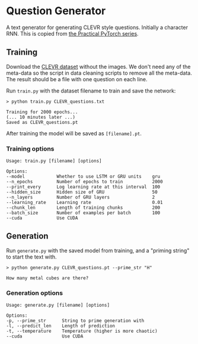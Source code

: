 # Question Generator

A text generator for generating CLEVR style questions. Initially a character RNN. 
This is copied from [the Practical PyTorch series](https://github.com/spro/practical-pytorch/blob/master/char-rnn-generation/char-rnn-generation.ipynb).


## Training

Download the [CLEVR dataset](https://s3-us-west-1.amazonaws.com/clevr/CLEVR_v1.0_no_images.zip) without the images. We don't need any of the meta-data so the script in data cleaning scripts to remove all the meta-data. The result should be a file with one question on each line. 

Run `train.py` with the dataset filename to train and save the network:

```
> python train.py CLEVR_questions.txt

Training for 2000 epochs...
(... 10 minutes later ...)
Saved as CLEVR_questions.pt
```
After training the model will be saved as `[filename].pt`.

### Training options

```
Usage: train.py [filename] [options]

Options:
--model            Whether to use LSTM or GRU units    gru
--n_epochs         Number of epochs to train           2000
--print_every      Log learning rate at this interval  100
--hidden_size      Hidden size of GRU                  50
--n_layers         Number of GRU layers                2
--learning_rate    Learning rate                       0.01
--chunk_len        Length of training chunks           200
--batch_size       Number of examples per batch        100
--cuda             Use CUDA
```

## Generation

Run `generate.py` with the saved model from training, and a "priming string" to start the text with.

```
> python generate.py CLEVR_questions.pt --prime_str "H"

How many metal cubes are there?
```

### Generation options
```
Usage: generate.py [filename] [options]

Options:
-p, --prime_str      String to prime generation with
-l, --predict_len    Length of prediction
-t, --temperature    Temperature (higher is more chaotic)
--cuda               Use CUDA
```

